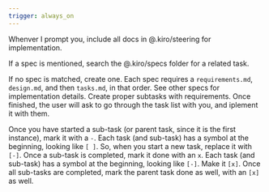 ```yaml
---
trigger: always_on
---
```


Whenver I prompt you, include all docs in @.kiro/steering for implementation.  

If a spec is mentioned, search the @.kiro/specs folder for a related task. 

If no spec is matched, create one. Each spec requires a `requirements.md`, `design.md`, and then `tasks.md`, in that order. See other specs for implementation details.
Create proper subtasks with requirements. Once finished, the user will ask to go through the task list with you, and iplement it with them.

Once you have started a sub-task (or parent task, since it is the first instance), mark it with a `-`. Each task (and sub-task) has a symbol at the beginning, looking like `[ ]`. So, when you start a new task, replace it with `[-]`. Once a sub-task is completed, mark it done with an `x`. Each task (and sub-task) has a symbol at the beginning, looking like `[-]`. Make it `[x]`. Once all sub-tasks are completed, mark the parent task done as well, with an `[x]` as well.